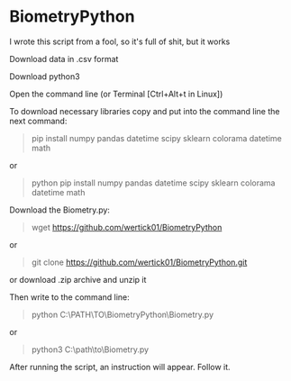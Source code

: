 # BiometryPython

I wrote this script from a fool, so it's full of shit, but it works

Download data in .csv format


Download python3 


Open the command line (or Terminal [Ctrl+Alt+t in Linux])


To download necessary libraries copy and put into the command line the next command:

> pip install numpy pandas datetime scipy sklearn colorama datetime math 

or 

> python pip install numpy pandas datetime scipy sklearn colorama datetime math

Download the Biometry.py:

> wget https://github.com/wertick01/BiometryPython

or

> git clone https://github.com/wertick01/BiometryPython.git

or download .zip archive and unzip it

Then write to the command line:

> python C:\PATH\TO\BiometryPython\Biometry.py 

or

> python3 C:\path\to\Biometry.py

After running the script, an instruction will appear. Follow it.
